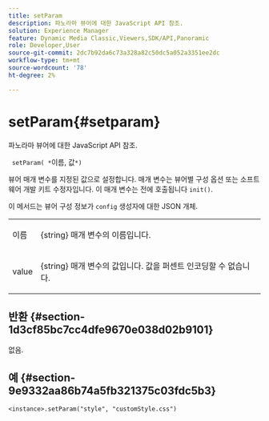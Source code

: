 ```yaml
---
title: setParam
description: 파노라마 뷰어에 대한 JavaScript API 참조.
solution: Experience Manager
feature: Dynamic Media Classic,Viewers,SDK/API,Panoramic
role: Developer,User
source-git-commit: 2dc7b92da6c73a328a82c50dc5a052a3351ee2dc
workflow-type: tm+mt
source-wordcount: '78'
ht-degree: 2%

---
```


# setParam{#setparam}

파노라마 뷰어에 대한 JavaScript API 참조.

` setParam( *`이름, 값`*)`

뷰어 매개 변수를 지정된 값으로 설정합니다. 매개 변수는 뷰어별 구성 옵션 또는 소프트웨어 개발 키트 수정자입니다. 이 매개 변수는 전에 호출됩니다 `init()`.

이 메서드는 뷰어 구성 정보가 `config` 생성자에 대한 JSON 개체.



<table id="table_896DFF34A68A403DB93A6D597461A573"> 
 <tbody> 
  <tr> 
   <td colname="col1"> <p> <span class="codeph"> <span class="varname"> 이름 </span> </span> </p> </td> 
   <td colname="col2"> <p> <span class="codeph"> {string} </span> 매개 변수의 이름입니다. </p> </td> 
  </tr> 
  <tr> 
   <td colname="col1"> <p> <span class="codeph"> <span class="varname"> value </span> </span> </p> </td> 
   <td colname="col2"> <p> <span class="codeph"> {string} </span> 매개 변수의 값입니다. 값을 퍼센트 인코딩할 수 없습니다. </p> </td> 
  </tr> 
 </tbody> 
</table>

## 반환 {#section-1d3cf85bc7cc4dfe9670e038d02b9101}

없음.

## 예 {#section-9e9332aa86b74a5fb321375c03fdc5b3}

```
<instance>.setParam("style", "customStyle.css")
```
